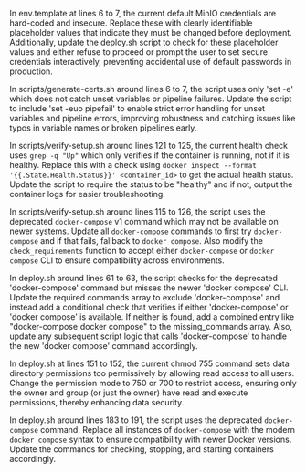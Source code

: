 In env.template at lines 6 to 7, the current default MinIO credentials are
hard-coded and insecure. Replace these with clearly identifiable placeholder
values that indicate they must be changed before deployment. Additionally,
update the deploy.sh script to check for these placeholder values and either
refuse to proceed or prompt the user to set secure credentials interactively,
preventing accidental use of default passwords in production.

In scripts/generate-certs.sh around lines 6 to 7, the script uses only 'set -e'
which does not catch unset variables or pipeline failures. Update the script to
include 'set -euo pipefail' to enable strict error handling for unset variables
and pipeline errors, improving robustness and catching issues like typos in
variable names or broken pipelines early.

In scripts/verify-setup.sh around lines 121 to 125, the current health check
uses `grep -q "Up"` which only verifies if the container is running, not if it
is healthy. Replace this with a check using `docker inspect --format
'{{.State.Health.Status}}' <container_id>` to get the actual health status.
Update the script to require the status to be "healthy" and if not, output the
container logs for easier troubleshooting.

In scripts/verify-setup.sh around lines 115 to 126, the script uses the
deprecated `docker-compose` v1 command which may not be available on newer
systems. Update all `docker-compose` commands to first try `docker-compose` and
if that fails, fallback to `docker compose`. Also modify the
`check_requirements` function to accept either `docker-compose` or `docker
compose` CLI to ensure compatibility across environments.

In deploy.sh around lines 61 to 63, the script checks for the deprecated
'docker-compose' command but misses the newer 'docker compose' CLI. Update the
required commands array to exclude 'docker-compose' and instead add a
conditional check that verifies if either 'docker-compose' or 'docker compose'
is available. If neither is found, add a combined entry like
"docker-compose|docker compose" to the missing_commands array. Also, update any
subsequent script logic that calls 'docker-compose' to handle the new 'docker
compose' command accordingly.

In deploy.sh at lines 151 to 152, the current chmod 755 command sets data
directory permissions too permissively by allowing read access to all users.
Change the permission mode to 750 or 700 to restrict access, ensuring only the
owner and group (or just the owner) have read and execute permissions, thereby
enhancing data security.

In deploy.sh around lines 183 to 191, the script uses the deprecated
`docker-compose` command. Replace all instances of `docker-compose` with the
modern `docker compose` syntax to ensure compatibility with newer Docker
versions. Update the commands for checking, stopping, and starting containers
accordingly.